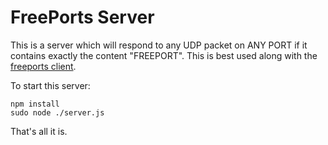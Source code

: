 # FreePorts Server

This is a server which will respond to any UDP packet on ANY PORT if it contains exactly the content
"FREEPORT". This is best used along with the [freeports client](https://github.com/cjdelisle/freeports).

To start this server:

    npm install
    sudo node ./server.js

That's all it is.

